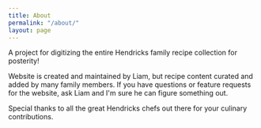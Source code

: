 ```yaml
---
title: About
permalink: "/about/"
layout: page
---
```


A project for digitizing the entire Hendricks family recipe collection for posterity!

Website is created and maintained by Liam, but recipe content curated and added by many family members. If you have questions or feature requests for the website, ask Liam and I'm sure he can figure something out.

Special thanks to all the great Hendricks chefs out there for your culinary contributions.
